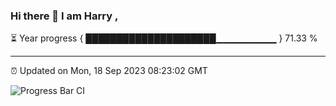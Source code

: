 ### Hi there 👋 I am Harry , 

⏳ Year progress { █████████████████████▁▁▁▁▁▁▁▁▁ } 71.33 %

---

⏰ Updated on Mon, 18 Sep 2023 08:23:02 GMT

![Progress Bar CI](https://github.com/duykhang68/duykhang68/workflows/Progress%20Bar%20CI/badge.svg)
